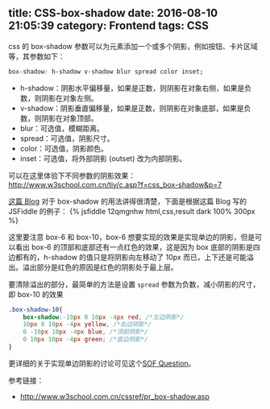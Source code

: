 title: CSS-box-shadow
date: 2016-08-10 21:05:39
category: Frontend
tags: CSS
---

css 的 box-shadow 参数可以为元素添加一个或多个阴影，例如按钮、卡片区域等，其参数如下：
```css
box-shadow: h-shadow v-shadow blur spread color inset;
```

* h-shadow：阴影水平偏移量，如果是正数，则阴影在对象右侧，如果是负数，则阴影在对象左侧。
* v-shadow：阴影垂直偏移量，如果是正数，则阴影在对象底部，如果是负数，则阴影在对象顶部。
* blur：可选值，模糊距离。
* spread：可选值，阴影尺寸。
* color：可选值，阴影颜色。
* inset：可选值，将外部阴影 (outset) 改为内部阴影。

可以在这里体验下不同参数的阴影效果：http://www.w3school.com.cn/tiy/c.asp?f=css_box-shadow&p=7

[这篇 Blog](http://blog.csdn.net/freshlover/article/details/7610269) 对于 box-shadow 的用法讲得很清楚，下面是根据这篇 Blog 写的 JSFiddle 的例子：
{% jsfiddle 12qmgnhw html,css,result dark 100% 300px %}

这里要注意 box-6 和 box-10，box-6 想要实现的效果是实现单边的阴影，但是可以看出 box-6 的顶部和底部还有一点红色的效果，这是因为 box 底部的阴影是四边都有的，h-shadow 的值只是将阴影向左移动了 10px 而已，上下还是可能溢出。溢出部分是红色的原因是红色的阴影处于最上层。

要清除溢出的部分，最简单的方法是设置 `spread` 参数为负数，减小阴影的尺寸，即 box-10 的效果
```css
.box-shadow-10{
	box-shadow:-10px 0 10px -4px red, /*左边阴影*/
	10px 0 10px -4px yellow, /*右边阴影*/
	0 -10px 10px -4px blue, /*顶部阴影*/
	0 10px 10px -4px green; /*底边阴影*/
}
```

更详细的关于实现单边阴影的讨论可见这个[SOF Question](http://stackoverflow.com/questions/5460129/drop-shadow-only-bottom-css3/24698566#24698566)。

参考链接：
* http://www.w3school.com.cn/cssref/pr_box-shadow.asp